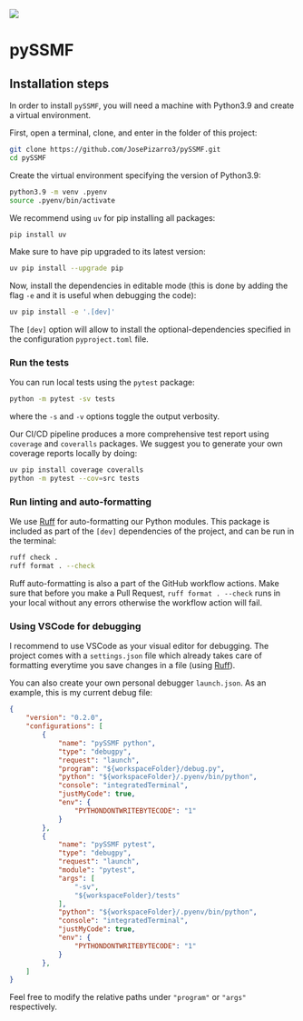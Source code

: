 ![](https://coveralls.io/repos/github/JosePizarro3/pySSMF/badge.svg?branch=develop)

# pySSMF

## Installation steps

In order to install `pySSMF`, you will need a machine with Python3.9 and create a virtual environment.

First, open a terminal, clone, and enter in the folder of this project:
```sh
git clone https://github.com/JosePizarro3/pySSMF.git
cd pySSMF
```

Create the virtual environment specifying the version of Python3.9:
```sh
python3.9 -m venv .pyenv
source .pyenv/bin/activate
```

We recommend using `uv` for pip installing all packages:
```sh
pip install uv
```

Make sure to have pip upgraded to its latest version:
```sh
uv pip install --upgrade pip
```

Now, install the dependencies in editable mode (this is done by adding the flag `-e` and it is useful when debugging the code):
```sh
uv pip install -e '.[dev]'
```

The `[dev]` option will allow to install the optional-dependencies specified in the configuration `pyproject.toml` file.

### Run the tests

You can run local tests using the `pytest` package:

```sh
python -m pytest -sv tests
```

where the `-s` and `-v` options toggle the output verbosity.

Our CI/CD pipeline produces a more comprehensive test report using `coverage` and `coveralls` packages. We suggest you to generate your own coverage reports locally by doing:

```sh
uv pip install coverage coveralls
python -m pytest --cov=src tests
```

### Run linting and auto-formatting

We use [Ruff](https://docs.astral.sh/ruff/) for auto-formatting our Python modules. This package is included as part of the `[dev]` dependencies of the project, and can be run in the terminal:

```sh
ruff check .
ruff format . --check
```

Ruff auto-formatting is also a part of the GitHub workflow actions. Make sure that before you make a Pull Request, `ruff format . --check` runs in your local without any errors otherwise the workflow action will fail.

### Using VSCode for debugging

I recommend to use VSCode as your visual editor for debugging. The project comes with a `settings.json` file which already takes care of formatting everytime you save changes in a file (using [Ruff](https://docs.astral.sh/ruff/)).

You can also create your own personal debugger `launch.json`. As an example, this is my current debug file:
```json
{
    "version": "0.2.0",
    "configurations": [
        {
            "name": "pySSMF python",
            "type": "debugpy",
            "request": "launch",
            "program": "${workspaceFolder}/debug.py",
            "python": "${workspaceFolder}/.pyenv/bin/python",
            "console": "integratedTerminal",
            "justMyCode": true,
            "env": {
                "PYTHONDONTWRITEBYTECODE": "1"
            }
        },
        {
            "name": "pySSMF pytest",
            "type": "debugpy",
            "request": "launch",
            "module": "pytest",
            "args": [
                "-sv",
                "${workspaceFolder}/tests"
            ],
            "python": "${workspaceFolder}/.pyenv/bin/python",
            "console": "integratedTerminal",
            "justMyCode": true,
            "env": {
                "PYTHONDONTWRITEBYTECODE": "1"
            }
        },
    ]
}
```

Feel free to modify the relative paths under `"program"` or `"args"` respectively.

